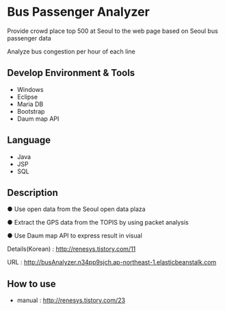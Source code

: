 # Bus Passenger Analyzer

Provide crowd place top 500 at Seoul to the web page based on Seoul bus passenger data 

Analyze bus congestion per hour of each line

## Develop Environment & Tools

- Windows
- Eclipse
- Maria DB
- Bootstrap
- Daum map API

## Language

- Java
- JSP
- SQL


## Description

●	Use open data from the Seoul open data plaza

●	Extract the GPS data from the TOPIS by using packet analysis 

● Use Daum map API to express result in visual

Details(Korean) : http://renesys.tistory.com/11

URL : http://busAnalyzer.n34pp9sjch.ap-northeast-1.elasticbeanstalk.com


## How to use

- manual : http://renesys.tistory.com/23







